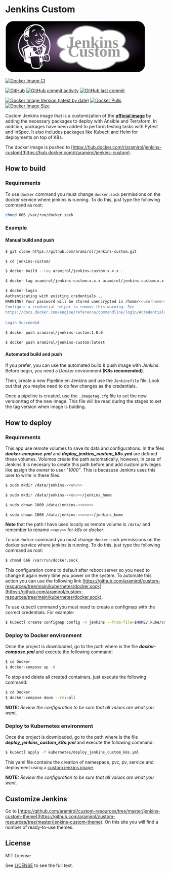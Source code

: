 # Jenkins Custom

![](images/jenkins-custom.png)

[![Docker Image CI](https://github.com/aramirol/jenkins-custom/actions/workflows/docker-image.yml/badge.svg)](https://github.com/aramirol/jenkins-custom/actions/workflows/docker-image.yml)

[![GitHub](https://img.shields.io/github/license/aramirol/jenkins-custom?logo=github&logoColor=lightgrey)](https://github.com/aramirol/jenkins-custom/blob/main/LICENSE)
[![GitHub commit activity](https://img.shields.io/github/commit-activity/m/aramirol/jenkins-custom?logo=github&logoColor=lightgrey)](https://github.com/aramirol/jenkins-custom)
[![GitHub last commit](https://img.shields.io/github/last-commit/aramirol/jenkins-custom?logo=github&logoColor=lightgrey)](https://github.com/aramirol/jenkins-custom)

[![Docker Image Version (latest by date)](https://img.shields.io/docker/v/aramirol/jenkins-custom?logo=docker&logoColor=lightgrey)](https://hub.docker.com/r/aramirol/jenkins-custom)
[![Docker Pulls](https://img.shields.io/docker/pulls/aramirol/jenkins-custom?color=success&logo=docker&logoColor=lightgrey)](https://hub.docker.com/r/aramirol/jenkins-custom)
[![Docker Image Size](https://img.shields.io/docker/image-size/aramirol/jenkins-custom/latest?logo=jenkins&logoColor=lightgrey)](https://hub.docker.com/r/aramirol/jenkins-custom)


Custom Jenkins image that is a customization of the **[official image](https://hub.docker.com/r/jenkins/jenkins)** by adding the necessary packages to deploy with Ansible and Terraform. In addition, packages have been added to perform testing tasks with Pytest and InSpec. It also includes packages like Kubectl and Helm for deployments on top of K8s.

The docker image is pushed to [https://hub.docker.com/r/aramirol/jenkins-custom](https://hub.docker.com/r/aramirol/jenkins-custom).

## How to build
### Requirements

To use `docker` command you must change `docker.sock` permissions on the docker service where jenkins is running. To do this, just type the following command as root:

```sh
chmod 666 /var/run/docker.sock
```

### Example
#### Manual build and push
```sh
$ git clone https://github.com/aramirol/jenkins-custom.git
```
```sh
$ cd jenkins-custom/
```
```sh
$ docker build --tag aramirol/jenkins-custom:x.x.x .
```
```sh
$ docker tag aramirol/jenkins-custom:x.x.x aramirol/jenkins-custom:x.x.y
```
```sh
$ docker login
Authenticating with existing credentials...
WARNING! Your password will be stored unencrypted in /home/<<username>>/.docker/config.json.
Configure a credential helper to remove this warning. See
https://docs.docker.com/engine/reference/commandline/login/#credentials-store

Login Succeeded
```
```sh
$ docker push aramirol/jenkins-custom:1.0.0
```
```sh
$ docker push aramirol/jenkins-custom:latest
```

#### Automated build and push
If you prefer, you can use the automated build & push image with *Jenkins*. Before begin, you need a *Docker* environment **(K8s recomended)**.

Then, create a new Pipeline en Jenkins and use the `Jenkinsfile` file. Look out that you meybe need to do few changes as the credentials.

Once a pipeline is created, use the `.imagetag.cfg` file to set the new version/tag of the new image. This file will be read during the stages to set the tag version when image is bulding.

## How to deploy
### Requirements

This app use remote volumes to save its data and configurations. In the files ***docker-compose.yml*** and ***deploy_jenkins_custom_k8s.yml*** are defined these volumes. Volumes create the path automatically, however, in case of Jenkins it is necesary to create this path before and add custom privileges like assign the owner to user *"1000"*. This is becasuse Jenkins uses this user to write in these files. 

```sh
$ sudo mkdir /data/jenkins-<<env>>
```
```sh
$ sudo mkdir /data/jenkins-<<env>>/jenkins_home
```
```sh
$ sudo chown 1000 /data/jenkins-<<env>>
```
```sh
$ sudo chown 1000 /data/jenkins-<<env>>/jenkins_home
```

**Note** that the path I have used locally as remote volume is `/data/` and remember to rename `<<env>>` for *k8s* or *docker*.

To use `docker` command you must change `docker.sock` permissions on the docker service where jenkins is running. To do this, just type the following command as root:

```sh
$ chmod 666 /var/run/docker.sock
```

This configuration come to default after reboot server so you need to change it again every time you power on the system. To automate this action you can use the following link [https://github.com/aramirol/custom-resources/tree/main/kubernetes/docker.sock](https://github.com/aramirol/custom-resources/tree/main/kubernetes/docker.sock).

To use kubectl command you must need to create a configmap with the correct credentials. For example:

```sh
$ kubectl create configmap config -n jenkins --from-file=$HOME/.kube/config
```

### Deploy to Docker environment

Once the project is downloaded, go to the path where is the file ***docker-compose.yml*** and execute the following command: 

```sh
$ cd Docker
$ docker-compose up -d
```

To stop and delete all created containers, just execute the following command:

```sh
$ cd Docker
$ docker-compose down --rmi=all
```

**NOTE:** *Review the configuration to be sure that all values are what you want.*

### Deploy to Kubernetes environment

Once the project is downloaded, go to the path where is the file ***deploy_jenkins_custom_k8s.yml*** and execute the following command: 

```sh
$ kubectl apply -f kubernetes/deploy_jenkins_custom_k8s.yml
```

This yaml file contains the creation of namespace, pvc, pv, service and deployment using a [custom jenkins image](https://hub.docker.com/r/aramirol/jenkins-custom).

**NOTE:** *Review the configuration to be sure that all values are what you want.*

## Customize Jenkins

Go to [https://github.com/aramirol/custom-resources/tree/master/jenkins-custom-theme](https://github.com/aramirol/custom-resources/tree/master/jenkins-custom-theme). On this site you will find a number of ready-to-use themes.

## License

MIT License

See [LICENSE](https://github.com/aramirol/jenkins-custom/blob/main/LICENSE) to see the full text.
